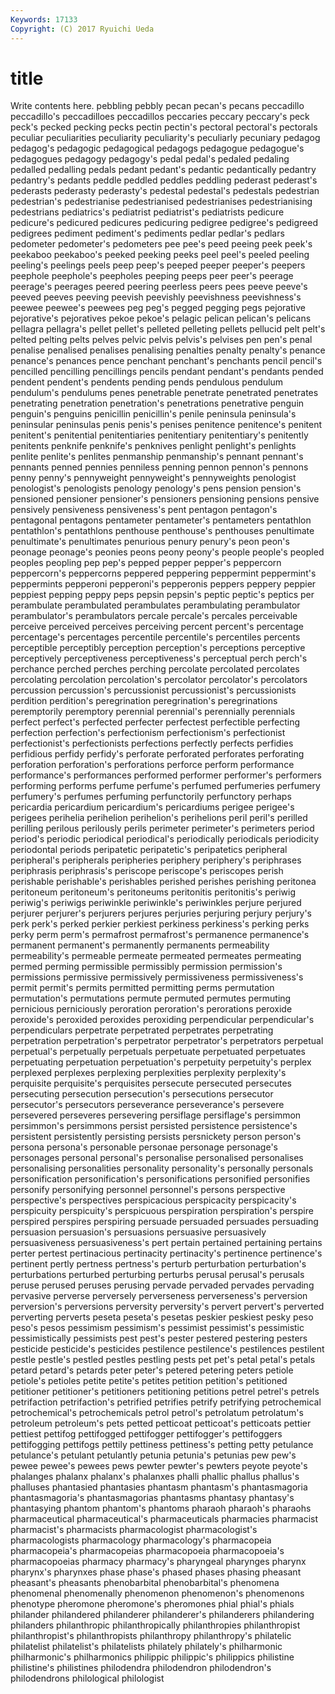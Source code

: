 ```yaml
---
Keywords: 17133 
Copyright: (C) 2017 Ryuichi Ueda
---
```


# title

Write contents here.
 pebbling pebbly pecan pecan's pecans peccadillo peccadillo's peccadilloes
peccadillos peccaries peccary peccary's peck peck's pecked pecking pecks pectin
pectin's pectoral pectoral's pectorals peculiar peculiarities peculiarity peculiarity's peculiarly pecuniary
pedagog pedagog's pedagogic pedagogical pedagogs pedagogue pedagogue's pedagogues pedagogy pedagogy's
pedal pedal's pedaled pedaling pedalled pedalling pedals pedant pedant's pedantic
pedantically pedantry pedantry's pedants peddle peddled peddles peddling pederast pederast's
pederasts pederasty pederasty's pedestal pedestal's pedestals pedestrian pedestrian's pedestrianise pedestrianised
pedestrianises pedestrianising pedestrians pediatrics's pediatrist pediatrist's pediatrists pedicure pedicure's pedicured
pedicures pedicuring pedigree pedigree's pedigreed pedigrees pediment pediment's pediments pedlar
pedlar's pedlars pedometer pedometer's pedometers pee pee's peed peeing peek
peek's peekaboo peekaboo's peeked peeking peeks peel peel's peeled peeling
peeling's peelings peels peep peep's peeped peeper peeper's peepers peephole
peephole's peepholes peeping peeps peer peer's peerage peerage's peerages peered
peering peerless peers pees peeve peeve's peeved peeves peeving peevish
peevishly peevishness peevishness's peewee peewee's peewees peg peg's pegged pegging
pegs pejorative pejorative's pejoratives pekoe pekoe's pelagic pelican pelican's pelicans
pellagra pellagra's pellet pellet's pelleted pelleting pellets pellucid pelt pelt's
pelted pelting pelts pelves pelvic pelvis pelvis's pelvises pen pen's
penal penalise penalised penalises penalising penalties penalty penalty's penance penance's
penances pence penchant penchant's penchants pencil pencil's pencilled pencilling pencillings
pencils pendant pendant's pendants pended pendent pendent's pendents pending pends
pendulous pendulum pendulum's pendulums penes penetrable penetrate penetrated penetrates penetrating
penetration penetration's penetrations penetrative penguin penguin's penguins penicillin penicillin's penile
peninsula peninsula's peninsular peninsulas penis penis's penises penitence penitence's penitent
penitent's penitential penitentiaries penitentiary penitentiary's penitently penitents penknife penknife's penknives
penlight penlight's penlights penlite penlite's penlites penmanship penmanship's pennant pennant's
pennants penned pennies penniless penning pennon pennon's pennons penny penny's
pennyweight pennyweight's pennyweights penologist penologist's penologists penology penology's pens pension
pension's pensioned pensioner pensioner's pensioners pensioning pensions pensive pensively pensiveness
pensiveness's pent pentagon pentagon's pentagonal pentagons pentameter pentameter's pentameters pentathlon
pentathlon's pentathlons penthouse penthouse's penthouses penultimate penultimate's penultimates penurious penury
penury's peon peon's peonage peonage's peonies peons peony peony's people
people's peopled peoples peopling pep pep's pepped pepper pepper's peppercorn
peppercorn's peppercorns peppered peppering peppermint peppermint's peppermints pepperoni pepperoni's pepperonis
peppers peppery peppier peppiest pepping peppy peps pepsin pepsin's peptic
peptic's peptics per perambulate perambulated perambulates perambulating perambulator perambulator's perambulators
percale percale's percales perceivable perceive perceived perceives perceiving percent percent's
percentage percentage's percentages percentile percentile's percentiles percents perceptible perceptibly perception
perception's perceptions perceptive perceptively perceptiveness perceptiveness's perceptual perch perch's perchance
perched perches perching percolate percolated percolates percolating percolation percolation's percolator
percolator's percolators percussion percussion's percussionist percussionist's percussionists perdition perdition's peregrination
peregrination's peregrinations peremptorily peremptory perennial perennial's perennially perennials perfect perfect's
perfected perfecter perfectest perfectible perfecting perfection perfection's perfectionism perfectionism's perfectionist
perfectionist's perfectionists perfections perfectly perfects perfidies perfidious perfidy perfidy's perforate
perforated perforates perforating perforation perforation's perforations perforce perform performance performance's
performances performed performer performer's performers performing performs perfume perfume's perfumed
perfumeries perfumery perfumery's perfumes perfuming perfunctorily perfunctory perhaps pericardia pericardium
pericardium's pericardiums perigee perigee's perigees perihelia perihelion perihelion's perihelions peril
peril's perilled perilling perilous perilously perils perimeter perimeter's perimeters period
period's periodic periodical periodical's periodically periodicals periodicity periodontal periods peripatetic
peripatetic's peripatetics peripheral peripheral's peripherals peripheries periphery periphery's periphrases periphrasis
periphrasis's periscope periscope's periscopes perish perishable perishable's perishables perished perishes
perishing peritonea peritoneum peritoneum's peritoneums peritonitis peritonitis's periwig periwig's periwigs
periwinkle periwinkle's periwinkles perjure perjured perjurer perjurer's perjurers perjures perjuries
perjuring perjury perjury's perk perk's perked perkier perkiest perkiness perkiness's
perking perks perky perm perm's permafrost permafrost's permanence permanence's permanent
permanent's permanently permanents permeability permeability's permeable permeate permeated permeates permeating
permed perming permissible permissibly permission permission's permissions permissive permissively permissiveness
permissiveness's permit permit's permits permitted permitting perms permutation permutation's permutations
permute permuted permutes permuting pernicious perniciously peroration peroration's perorations peroxide
peroxide's peroxided peroxides peroxiding perpendicular perpendicular's perpendiculars perpetrate perpetrated perpetrates
perpetrating perpetration perpetration's perpetrator perpetrator's perpetrators perpetual perpetual's perpetually perpetuals
perpetuate perpetuated perpetuates perpetuating perpetuation perpetuation's perpetuity perpetuity's perplex perplexed
perplexes perplexing perplexities perplexity perplexity's perquisite perquisite's perquisites persecute persecuted
persecutes persecuting persecution persecution's persecutions persecutor persecutor's persecutors perseverance perseverance's
persevere persevered perseveres persevering persiflage persiflage's persimmon persimmon's persimmons persist
persisted persistence persistence's persistent persistently persisting persists persnickety person person's
persona persona's personable personae personage personage's personages personal personal's personalise
personalised personalises personalising personalities personality personality's personally personals personification personification's
personifications personified personifies personify personifying personnel personnel's persons perspective perspective's
perspectives perspicacious perspicacity perspicacity's perspicuity perspicuity's perspicuous perspiration perspiration's perspire
perspired perspires perspiring persuade persuaded persuades persuading persuasion persuasion's persuasions
persuasive persuasively persuasiveness persuasiveness's pert pertain pertained pertaining pertains perter
pertest pertinacious pertinacity pertinacity's pertinence pertinence's pertinent pertly pertness pertness's
perturb perturbation perturbation's perturbations perturbed perturbing perturbs perusal perusal's perusals
peruse perused peruses perusing pervade pervaded pervades pervading pervasive perverse
perversely perverseness perverseness's perversion perversion's perversions perversity perversity's pervert pervert's
perverted perverting perverts peseta peseta's pesetas peskier peskiest pesky peso
peso's pesos pessimism pessimism's pessimist pessimist's pessimistic pessimistically pessimists pest
pest's pester pestered pestering pesters pesticide pesticide's pesticides pestilence pestilence's
pestilences pestilent pestle pestle's pestled pestles pestling pests pet pet's
petal petal's petals petard petard's petards peter peter's petered petering
peters petiole petiole's petioles petite petite's petites petition petition's petitioned
petitioner petitioner's petitioners petitioning petitions petrel petrel's petrels petrifaction petrifaction's
petrified petrifies petrify petrifying petrochemical petrochemical's petrochemicals petrol petrol's petrolatum
petrolatum's petroleum petroleum's pets petted petticoat petticoat's petticoats pettier pettiest
pettifog pettifogged pettifogger pettifogger's pettifoggers pettifogging pettifogs pettily pettiness pettiness's
petting petty petulance petulance's petulant petulantly petunia petunia's petunias pew
pew's pewee pewee's pewees pews pewter pewter's pewters peyote peyote's
phalanges phalanx phalanx's phalanxes phalli phallic phallus phallus's phalluses phantasied
phantasies phantasm phantasm's phantasmagoria phantasmagoria's phantasmagorias phantasms phantasy phantasy's phantasying
phantom phantom's phantoms pharaoh pharaoh's pharaohs pharmaceutical pharmaceutical's pharmaceuticals pharmacies
pharmacist pharmacist's pharmacists pharmacologist pharmacologist's pharmacologists pharmacology pharmacology's pharmacopeia pharmacopeia's
pharmacopeias pharmacopoeia pharmacopoeia's pharmacopoeias pharmacy pharmacy's pharyngeal pharynges pharynx pharynx's
pharynxes phase phase's phased phases phasing pheasant pheasant's pheasants phenobarbital
phenobarbital's phenomena phenomenal phenomenally phenomenon phenomenon's phenomenons phenotype pheromone pheromone's
pheromones phial phial's phials philander philandered philanderer philanderer's philanderers philandering
philanders philanthropic philanthropically philanthropies philanthropist philanthropist's philanthropists philanthropy philanthropy's philatelic
philatelist philatelist's philatelists philately philately's philharmonic philharmonic's philharmonics philippic philippic's
philippics philistine philistine's philistines philodendra philodendron philodendron's philodendrons philological philologist
